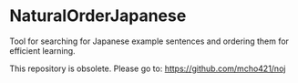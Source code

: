 # NaturalOrderJapanese

Tool for searching for Japanese example sentences and ordering them for efficient learning.

This repository is obsolete. Please go to: https://github.com/mcho421/noj

